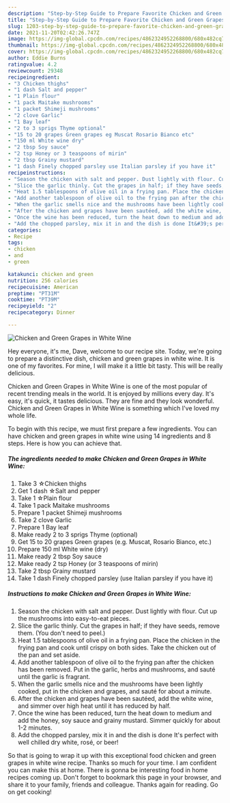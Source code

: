 ```yaml
---
description: "Step-by-Step Guide to Prepare Favorite Chicken and Green Grapes in White Wine"
title: "Step-by-Step Guide to Prepare Favorite Chicken and Green Grapes in White Wine"
slug: 1203-step-by-step-guide-to-prepare-favorite-chicken-and-green-grapes-in-white-wine
date: 2021-11-20T02:42:26.747Z
image: https://img-global.cpcdn.com/recipes/4862324952268800/680x482cq70/chicken-and-green-grapes-in-white-wine-recipe-main-photo.jpg
thumbnail: https://img-global.cpcdn.com/recipes/4862324952268800/680x482cq70/chicken-and-green-grapes-in-white-wine-recipe-main-photo.jpg
cover: https://img-global.cpcdn.com/recipes/4862324952268800/680x482cq70/chicken-and-green-grapes-in-white-wine-recipe-main-photo.jpg
author: Eddie Burns
ratingvalue: 4.2
reviewcount: 29348
recipeingredient:
- "3 Chicken thighs"
- "1 dash Salt and pepper"
- "1 Plain flour"
- "1 pack Maitake mushrooms"
- "1 packet Shimeji mushrooms"
- "2 clove Garlic"
- "1 Bay leaf"
- "2 to 3 sprigs Thyme optional"
- "15 to 20 grapes Green grapes eg Muscat Rosario Bianco etc"
- "150 ml White wine dry"
- "2 tbsp Soy sauce"
- "2 tsp Honey or 3 teaspoons of mirin"
- "2 tbsp Grainy mustard"
- "1 dash Finely chopped parsley use Italian parsley if you have it"
recipeinstructions:
- "Season the chicken with salt and pepper. Dust lightly with flour. Cut up the mushrooms into easy-to-eat pieces."
- "Slice the garlic thinly. Cut the grapes in half; if they have seeds, remove them. (You don&#39;t need to peel.)"
- "Heat 1.5 tablespoons of olive oil in a frying pan. Place the chicken in the frying pan and cook until crispy on both sides. Take the chicken out of the pan and set aside."
- "Add another tablespoon of olive oil to the frying pan after the chicken has been removed. Put in the garlic, herbs and mushrooms, and sauté until the garlic is fragrant."
- "When the garlic smells nice and the mushrooms have been lightly cooked, put in the chicken and grapes, and sauté for about a minute."
- "After the chicken and grapes have been sautéed, add the white wine, and simmer over high heat until it has reduced by half."
- "Once the wine has been reduced, turn the heat down to medium and add the honey, soy sauce and grainy mustard. Simmer quickly for about 1-2 minutes."
- "Add the chopped parsley, mix it in and the dish is done It&#39;s perfect with well chilled dry white, rosé, or beer!"
categories:
- Recipe
tags:
- chicken
- and
- green

katakunci: chicken and green 
nutrition: 256 calories
recipecuisine: American
preptime: "PT31M"
cooktime: "PT39M"
recipeyield: "2"
recipecategory: Dinner

---
```



![Chicken and Green Grapes in White Wine](https://img-global.cpcdn.com/recipes/4862324952268800/680x482cq70/chicken-and-green-grapes-in-white-wine-recipe-main-photo.jpg)

Hey everyone, it's me, Dave, welcome to our recipe site. Today, we're going to prepare a distinctive dish, chicken and green grapes in white wine. It is one of my favorites. For mine, I will make it a little bit tasty. This will be really delicious.

Chicken and Green Grapes in White Wine is one of the most popular of recent trending meals in the world. It is enjoyed by millions every day. It's easy, it's quick, it tastes delicious. They are fine and they look wonderful. Chicken and Green Grapes in White Wine is something which I've loved my whole life.




To begin with this recipe, we must first prepare a few ingredients. You can have chicken and green grapes in white wine using 14 ingredients and 8 steps. Here is how you can achieve that.

<!--inarticleads1-->

##### The ingredients needed to make Chicken and Green Grapes in White Wine:

1. Take 3 ☆Chicken thighs
1. Get 1 dash ☆Salt and pepper
1. Take 1 ☆Plain flour
1. Take 1 pack Maitake mushrooms
1. Prepare 1 packet Shimeji mushrooms
1. Take 2 clove Garlic
1. Prepare 1 Bay leaf
1. Make ready 2 to 3 sprigs Thyme (optional)
1. Get 15 to 20 grapes Green grapes (e.g. Muscat, Rosario Bianco, etc.)
1. Prepare 150 ml White wine (dry)
1. Make ready 2 tbsp Soy sauce
1. Make ready 2 tsp Honey (or 3 teaspoons of mirin)
1. Take 2 tbsp Grainy mustard
1. Take 1 dash Finely chopped parsley (use Italian parsley if you have it)




<!--inarticleads2-->

##### Instructions to make Chicken and Green Grapes in White Wine:

1. Season the chicken with salt and pepper. Dust lightly with flour. Cut up the mushrooms into easy-to-eat pieces.
1. Slice the garlic thinly. Cut the grapes in half; if they have seeds, remove them. (You don&#39;t need to peel.)
1. Heat 1.5 tablespoons of olive oil in a frying pan. Place the chicken in the frying pan and cook until crispy on both sides. Take the chicken out of the pan and set aside.
1. Add another tablespoon of olive oil to the frying pan after the chicken has been removed. Put in the garlic, herbs and mushrooms, and sauté until the garlic is fragrant.
1. When the garlic smells nice and the mushrooms have been lightly cooked, put in the chicken and grapes, and sauté for about a minute.
1. After the chicken and grapes have been sautéed, add the white wine, and simmer over high heat until it has reduced by half.
1. Once the wine has been reduced, turn the heat down to medium and add the honey, soy sauce and grainy mustard. Simmer quickly for about 1-2 minutes.
1. Add the chopped parsley, mix it in and the dish is done It&#39;s perfect with well chilled dry white, rosé, or beer!




So that is going to wrap it up with this exceptional food chicken and green grapes in white wine recipe. Thanks so much for your time. I am confident you can make this at home. There is gonna be interesting food in home recipes coming up. Don't forget to bookmark this page in your browser, and share it to your family, friends and colleague. Thanks again for reading. Go on get cooking!
